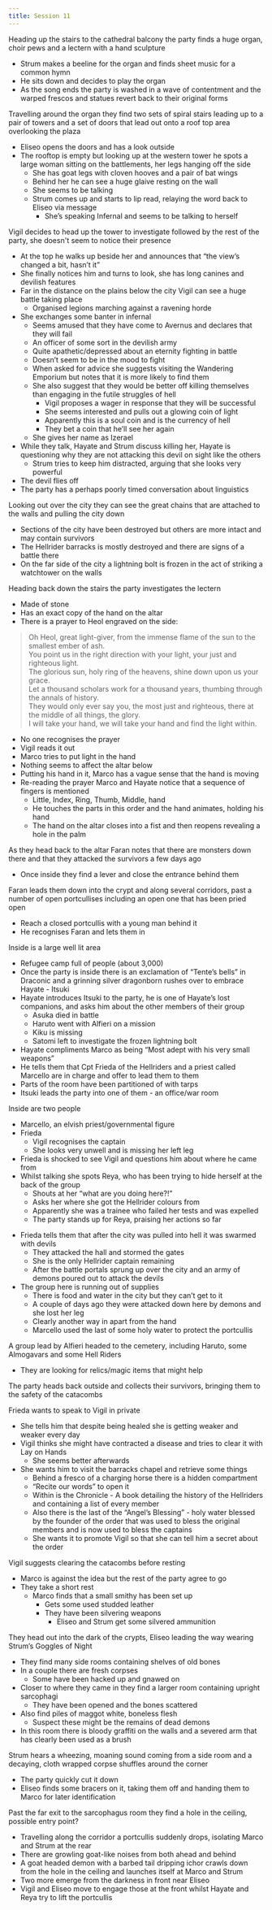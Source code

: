 ```yaml
---
title: Session 11
---
```


Heading up the stairs to the cathedral balcony the party finds a huge organ, choir pews and a lectern with a hand sculpture
- Strum makes a beeline for the organ and finds sheet music for a common hymn
- He sits down and decides to play the organ
- As the song ends the party is washed in a wave of contentment and the warped frescos and statues revert back to their original forms

Travelling around the organ they find two sets of spiral stairs leading up to a pair of towers and a set of doors that lead out onto a roof top area overlooking the plaza
- Eliseo opens the doors and has a look outside
- The rooftop is empty but looking up at the western tower he spots a large woman sitting on the battlements, her legs hanging off the side
	- She has goat legs with cloven hooves and a pair of bat wings
	- Behind her he can see a huge glaive resting on the wall
	- She seems to be talking
	- Strum comes up and starts to lip read, relaying the word back to Eliseo via message
		- She’s speaking Infernal and seems to be talking to herself

Vigil decides to head up the tower to investigate followed by the rest of the party, she doesn't seem to notice their presence
- At the top he walks up beside her and announces that “the view’s changed a bit, hasn’t it”
- She finally notices him and turns to look, she has long canines and devilish features
- Far in the distance on the plains below the city Vigil can see a huge battle taking place
	- Organised legions marching against a ravening horde
- She exchanges some banter in infernal
	- Seems amused that they have come to Avernus and declares that they will fail
	- An officer of some sort in the devilish army
	- Quite apathetic/depressed about an eternity fighting in battle
	- Doesn’t seem to be in the mood to fight
	- When asked for advice she suggests visiting the Wandering Emporium but notes that it is more likely to find them
	- She also suggest that they would be better off killing themselves than engaging in the futile struggles of hell
		- Vigil proposes a wager in response that they will be successful
		- She seems interested and pulls out a glowing coin of light
		- Apparently this is a soul coin and is the currency of hell
		- They bet a coin that he’ll see her again
	- She gives her name as Izerael
- While they talk, Hayate and Strum discuss killing her, Hayate is questioning why they are not attacking this devil on sight like the others
	- Strum tries to keep him distracted, arguing that she looks very powerful
- The devil flies off
- The party has a perhaps poorly timed conversation about linguistics

Looking out over the city they can see the great chains that are attached to the walls and pulling the city down
- Sections of the city have been destroyed but others are more intact and may contain survivors
- The Hellrider barracks is mostly destroyed and there are signs of a battle there
- On the far side of the city a lightning bolt is frozen in the act of striking a watchtower on the walls

Heading back down the stairs the party investigates the lectern
- Made of stone
- Has an exact copy of the hand on the altar
- There is a prayer to Heol engraved on the side:

> Oh Heol, great light-giver, from the immense flame of the sun to the smallest ember of ash.  
> You point us in the right direction with your light, your just and righteous light.  
> The glorious sun, holy ring of the heavens, shine down upon us your grace.  
> Let a thousand scholars work for a thousand years, thumbing through the annals of history.  
> They would only ever say you, the most just and righteous, there at the middle of all things, the glory.  
> I will take your hand, we will take your hand and find the light within.  

- No one recognises the prayer
- Vigil reads it out
- Marco tries to put light in the hand
- Nothing seems to affect the altar below
- Putting his hand in it, Marco has a vague sense that the hand is moving
- Re-reading the prayer Marco and Hayate notice that a sequence of fingers is mentioned
	- Little, Index, Ring, Thumb, Middle, hand
	- He touches the parts in this order and the hand animates, holding his hand
	- The hand on the altar closes into a fist and then reopens revealing a hole in the palm

As they head back to the altar Faran notes that there are monsters down there and that they attacked the survivors a few days ago
- Once inside they find a lever and close the entrance behind them

Faran leads them down into the crypt and along several corridors, past a number of open portcullises including an open one that has been pried open
- Reach a closed portcullis with a young man behind it
- He recognises Faran and lets them in

Inside is a large well lit area
- Refugee camp full of people (about 3,000)
- Once the party is inside there is an exclamation of “Tente’s bells” in Draconic and a grinning silver dragonborn rushes over to embrace Hayate - Itsuki
- Hayate introduces Itsuki to the party, he is one of Hayate’s lost companions, and asks him about the other members of their group
	- Asuka died in battle
	- Haruto went with Alfieri on a mission
	- Kiku is missing
	- Satomi left to investigate the frozen lightning bolt
- Hayate compliments Marco as being “Most adept with his very small weapons”
- He tells them that Cpt Frieda of the Hellriders and a priest called Marcello are in charge and offer to lead them to them
- Parts of the room have been partitioned of with tarps
- Itsuki leads the party into one of them - an office/war room

Inside are two people
- Marcello, an elvish priest/governmental figure
- Frieda
	- Vigil recognises the captain
	- She looks very unwell and is missing her left leg
- Frieda is shocked to see Vigil and questions him about where he came from
- Whilst talking she spots Reya, who has been trying to hide herself at the back of the group
	- Shouts at her “what are you doing here?!”
	- Asks her where she got the Hellrider colours from
	- Apparently she was a trainee who failed her tests and was expelled
	- The party stands up for Reya, praising her actions so far

<!-- -->

- Frieda tells them that after the city was pulled into hell it was swarmed with devils
	- They attacked the hall and stormed the gates
	- She is the only Hellrider captain remaining
	- After the battle portals sprung up over the city and an army of demons poured out to attack the devils
- The group here is running out of supplies
	- There is food and water in the city but they can’t get to it
	- A couple of days ago they were attacked down here by demons and she lost her leg
	- Clearly another way in apart from the hand
	- Marcello used the last of some holy water to protect the portcullis

A group lead by Alfieri headed to the cemetery, including Haruto, some Almogavars and some Hell Riders
- They are looking for relics/magic items that might help

The party heads back outside and collects their survivors, bringing them to the safety of the catacombs

Frieda wants to speak to Vigil in private
- She tells him that despite being healed she is getting weaker and weaker every day
- Vigil thinks she might have contracted a disease and tries to clear it with Lay on Hands
	- She seems better afterwards
- She wants him to visit the barracks chapel and retrieve some things
	- Behind a fresco of a charging horse there is a hidden compartment
	- “Recite our words” to open it
	- Within is the Chronicle - A book detailing the history of the Hellriders and containing a list of every member
	- Also there is the last of the “Angel’s Blessing” - holy water blessed by the founder of the order that was used to bless the original members and is now used to bless the captains
	- She wants it to promote Vigil so that she can tell him a secret about the order

Vigil suggests clearing the catacombs before resting
- Marco is against the idea but the rest of the party agree to go
- They take a short rest
	- Marco finds that a small smithy has been set up
		- Gets some used studded leather
		- They have been silvering weapons
			- Eliseo and Strum get some silvered ammunition

They head out into the dark of the crypts, Eliseo leading the way wearing Strum’s Goggles of Night
- They find many side rooms containing shelves of old bones
- In a couple there are fresh corpses
	- Some have been hacked up and gnawed on
- Closer to where they came in they find a larger room containing upright sarcophagi
	- They have been opened and the bones scattered
- Also find piles of maggot white, boneless flesh
	- Suspect these might be the remains of dead demons
- In this room there is bloody graffiti on the walls and a severed arm that has clearly been used as a brush

Strum hears a wheezing, moaning sound coming from a side room and a decaying, cloth wrapped corpse shuffles around the corner
- The party quickly cut it down
- Eliseo finds some bracers on it, taking them off and handing them to Marco for later identification

Past the far exit to the sarcophagus room they find a hole in the ceiling, possible entry point?
- Travelling along the corridor a portcullis suddenly drops, isolating Marco and Strum at the rear
- There are growling goat-like noises from both ahead and behind
- A goat headed demon with a barbed tail dripping ichor crawls down from the hole in the ceiling and launches itself at Marco and Strum
- Two more emerge from the darkness in front near Eliseo
- Vigil and Eliseo move to engage those at the front whilst Hayate and Reya try to lift the portcullis

